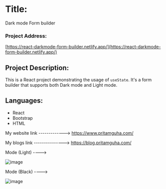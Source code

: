 # Title:
Dark mode Form builder

### Project Address:
[https://react-darkmode-form-builder.netlify.app/](https://react-darkmode-form-builder.netlify.app/)

## Project Description:
This is a React project demonstrating the usage of `useState`. It's a form builder that supports both Dark mode and Light mode.

## Languages:
- React
- Bootstrap
- HTML


My website link ------------->
https://www.pritamguha.com/

My blogs link --------------->
https://blog.pritamguha.com/

Mode (Light) ----> 

![image](https://github.com/CupOfSolution/React-Dark-Mode-Form/assets/71080574/d1110772-f1b1-452c-b408-b3c56dbc6a68)

Mode (Black) ---->

![image](https://github.com/CupOfSolution/React-Dark-Mode-Form/assets/71080574/03ad8390-e640-49b2-be69-9390b7aa1549)
